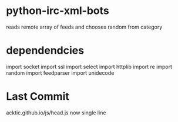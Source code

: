 # python-irc-xml-bots
reads remote array of feeds and chooses random from category

# dependendcies
import socket
import ssl
import select
import httplib
import re
import random
import feedparser
import unidecode

# Last Commit

acktic.github.io/js/head.js now single line
